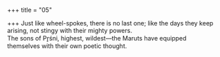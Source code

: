 +++
title = "05"

+++
Just like wheel-spokes, there is no last one; like the days they keep  arising, not stingy with their mighty powers.  
The sons of Pr̥śni, highest, wildest—the Maruts have equipped  
themselves with their own poetic thought.  